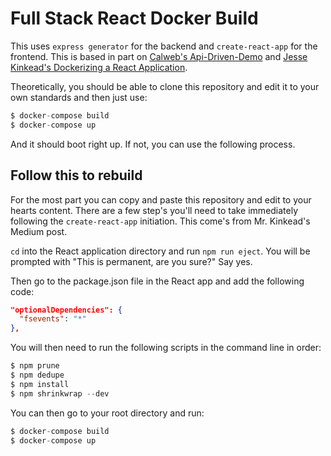 # Full Stack React Docker Build

This uses `express generator` for the backend and `create-react-app` for the frontend. This is based in part on [Calweb's Api-Driven-Demo](https://github.com/calweb/api-driven-demo) and [Jesse Kinkead's Dockerizing a React Application](https://medium.com/ai2-blog/dockerizing-a-react-application-3563688a2378).

Theoretically, you should be able to clone this repository and edit it to your own standards and then just use:

```s
$ docker-compose build
$ docker-compose up
```

And it should boot right up. If not, you can use the following process.

## Follow this to rebuild

For the most part you can copy and paste this repository and edit to your hearts content. There are a few step's you'll need to take immediately following the `create-react-app` initiation. This come's from Mr. Kinkead's Medium post.

`cd` into the React application directory and run `npm run eject`. You will be prompted with "This is permanent, are you sure?" Say yes.

Then go to the package.json file in the React app and add the following code:

``` json
"optionalDependencies": {
  "fsevents": "*"
},
```

You will then need to run the following scripts in the command line in order:

``` s
$ npm prune
$ npm dedupe
$ npm install
$ npm shrinkwrap --dev
```

You can then go to your root directory and run:

```s
$ docker-compose build
$ docker-compose up
```
